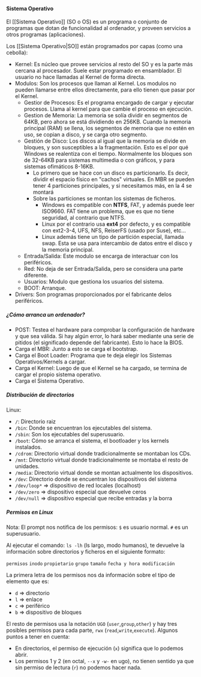 #### Sistema Operativo
El [[Sistema Operativo]] (SO o OS) es un programa o conjunto de programas que dotan de funcionalidad al ordenador, y proveen servicios a otros programas (aplicaciones).

Los [[Sistema Operativo|SO]] están programados por capas (como una cebolla):
- Kernel: Es núcleo que provee servicios al resto del SO y es la parte más cercana al procesador. Suele estar programado en ensamblador. El usuario no hace llamadas al Kernel de forma directa.
- Modulos: Son los procesos que llaman al Kernel. Los modulos no pueden llamarse entre ellos directamente, para ello tienen que pasar por el Kernel. 
	- Gestior de Procesos: Es el programa encargado de cargar y ejecutar procesos. Llama al kernel para que cambie el proceso en ejecución.
	- Gestion de Memoria: La memoria se solía dividir en segmentos de 64KB, pero ahora se está dividiendo en 256KB. Cuando la memoria principal (RAM) se llena, los segmentos de memoria que no estén en uso, se copian a disco, y se carga otro segmento.
	- Gestión de Disco: Los discos al igual que la memoria se divide en bloques, y son susceptibles a la fragmentación. Esto es el por qué Windows se realentiza con el tiempo. Normalmente los bloques son de 32-64KB para sistemas multimedia o con gráficos, y para sistemas ofimáticos 8-16KB.
		- Lo primero que se hace con un disco es particionarlo. Es decir, dividir el espacio físico en "cachos" virtuales. En MBR se pueden tener 4 particiones principales, y si necesitamos más, en la 4 se montará 
		- Sobre las particiones se montan los sistemas de ficheros. 
			- Windows es compatible con __NTFS__, FAT, y además puede leer ISO9660. FAT tiene un problema, que es que no tiene seguridad, al contrario que NTFS. 
			- Linux por el contrario usa __ext4__ por defecto, y es compatible con ext2-3-4, UFS, NFS, ReiserFS (usado por Suse), etc...
			- Linux además tiene un tipo de partición especial, llamada swap. Esta se usa para intercambio de datos entre el disco y la memoria principal.
	- Entrada/Salida: Este modulo se encarga de interactuar con los periféricos.
	- Red: No deja de ser Entrada/Salida, pero se considera una parte diferente.
	- Usuarios: Modulo que gestiona los usuarios del sistema.
	- BOOT: Arranque.
- Drivers: Son programas proporcionados por el fabricante delos periféricos.

##### ¿Cómo arranca un ordenador?
- POST: Testea el hardware para comprobar la configuración de hardware y que sea válida. Si hay algún error, lo hará saber mediante una serie de pitidos (el significado depende del fabricante). Esto lo hace la BIOS.
- Carga el MBR: Junto a esto se carga el bootstrap.
- Carga el Boot Loader: Programa que te deja elegir los Sistemas Operativos/Kernels a cargar.
- Carga el Kernel: Luego de que el Kernel se ha cargado, se termina de cargar el propio sistema operativo.
- Carga el Sistema Operativo.

##### Distribución de directorios
Linux:
- `/`: Directorio raiz
- `/bin`: Donde se encuentran los ejecutables del sistema.
- `/sbin`: Son los ejecutables del superusuario.
- `/boot`: Cómo se arranca el sistema, el bootloader y los kernels instalados.
- `/cdrom`: Directorio virtual donde tradicionalmente se montaban los CDs.
- `/mnt`: Directorio virtual donde tradicionalmente se montaba el resto de unidades.
- `/media`: Directorio virtual donde se montan actualmente los dispositivos.
- `/dev`: Directorio donde se encuentran los dispositivos del sistema 
- `/dev/loop*` => dispositivo de red locales (localhost)
- `/dev/zero` => dispositivo especial que devuelve ceros
- `/dev/null` => dispositivo especial que recibe entradas y la borra

##### Permisos en Linux
Nota: El prompt nos notifica de los permisos: `$` es usuario normal. `#` es un superusuario.

Al ejecutar el comando: `ls -lh` (ls largo, modo humanos), te devuelve la información sobre directorios y ficheros en el siguiente formato:

`permisos` `inodo` `propietario` `grupo` `tamaño` `fecha y hora modificación`

La primera letra de los permisos nos da información sobre el tipo de elemento que es:
- `d` => directorio
- `l` => enlace
- `c` => periférico
- `b` => dispositivo de bloques 

El resto de permisos usa la notación `UGO` (`user`,`group`,`other`) y hay tres posibles permisos para cada parte, `rwx` (`read`,`write`,`execute`).
Algunos puntos a tener en cuenta:
- En directorios, el permiso de ejecución (`x`) significa que lo podemos abrir.
- Los permisos 1 y 2 (en octal, `--x` y `-w-` en ugo), no tienen sentido ya que sin permiso de lectura (`r`) no podemos hacer nada.